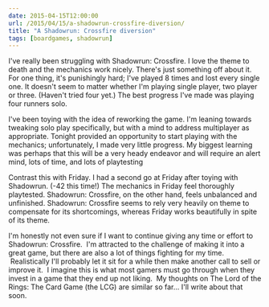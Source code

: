 ```yaml
---
date: 2015-04-15T12:00:00
url: /2015/04/15/a-shadowrun-crossfire-diversion/
title: "A Shadowrun: Crossfire diversion"
tags: [boardgames, shadowrun]
---
```


I've really been struggling with Shadowrun: Crossfire. I love the theme to death and the mechanics work nicely. There's just something off about it. For one thing, it's punishingly hard; I've played 8 times and lost every single one. It doesn't seem to matter whether I'm playing single player, two player or three. (Haven't tried four yet.) The best progress I've made was playing four runners solo.

I've been toying with the idea of reworking the game. I'm leaning towards tweaking solo play specifically, but with a mind to address multiplayer as appropriate. Tonight provided an opportunity to start playing with the mechanics; unfortunately, I made very little progress. My biggest learning was perhaps that this will be a very heady endeavor and will require an alert mind, lots of time, and lots of playtesting

Contrast this with Friday. I had a second go at Friday after toying with Shadowrun. (-42 this time!) The mechanics in Friday feel thoroughly playtested. Shadowrun: Crossfire, on the other hand, feels unbalanced and unfinished. Shadowrun: Crossfire seems to rely very heavily on theme to compensate for its shortcomings, whereas Friday works beautifully in spite of its theme.

I'm honestly not even sure if I want to continue giving any time or effort to Shadowrun: Crossfire.  I'm attracted to the challenge of making it into a great game, but there are also a lot of things fighting for my time.  Realistically I'll probably let it sit for a while then make another call to sell or improve it.  I imagine this is what most gamers must go through when they invest in a game that they end up not liking.  My thoughts on The Lord of the Rings: The Card Game (the LCG) are similar so far... I'll write about that soon.
